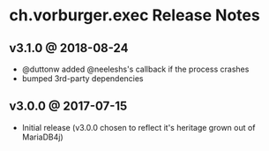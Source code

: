 ch.vorburger.exec Release Notes
===============================

v3.1.0 @ 2018-08-24
---

* @duttonw added @neeleshs's callback if the process crashes 
* bumped 3rd-party dependencies


v3.0.0 @ 2017-07-15
---

* Initial release (v3.0.0 chosen to reflect it's heritage grown out of MariaDB4j)

